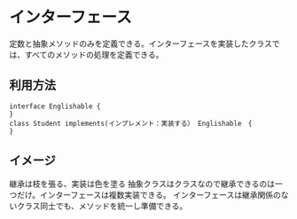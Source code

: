 # インターフェース  
定数と抽象メソッドのみを定義できる。インターフェースを実装したクラスでは、すべてのメソッドの処理を定義できる。 
## 利用方法
```
interface Englishable {
}
class Student implements(インプレメント：実装する） Englishable　{
}
```
## イメージ  
継承は枝を張る、実装は色を塗る
抽象クラスはクラスなので継承できるのは一つだけ。インターフェースは複数実装できる。
インターフェースは継承関係のないクラス同士でも、メソッドを統一し準備できる。
